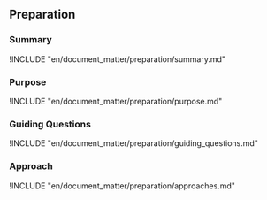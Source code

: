 
## Preparation

### Summary
!INCLUDE "en/document_matter/preparation/summary.md"

### Purpose
!INCLUDE "en/document_matter/preparation/purpose.md"

### Guiding Questions
!INCLUDE "en/document_matter/preparation/guiding_questions.md"

### Approach
!INCLUDE "en/document_matter/preparation/approaches.md"
